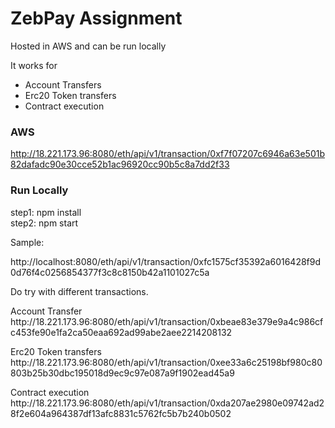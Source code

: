 <h1>ZebPay Assignment</h1>
Hosted in AWS and can be run locally

<br>

It works for
<ul>
<li>Account Transfers</li>
<li>Erc20 Token transfers</li>
<li>Contract execution</li>
</ul>

<h3>AWS</h3>


http://18.221.173.96:8080/eth/api/v1/transaction/0xf7f07207c6946a63e501b82dafadc90e30cce52b1ac96920cc90b5c8a7dd2f33


<h3>Run Locally</h3>

step1: npm install
<br>
step2: npm start

Sample:

http://localhost:8080/eth/api/v1/transaction/0xfc1575cf35392a6016428f9d0d76f4c0256854377f3c8c8150b42a1101027c5a


<p>Do try with different transactions.</p>

<p>
Account Transfer
<br>
http://18.221.173.96:8080/eth/api/v1/transaction/0xbeae83e379e9a4c986cfc453fe90e1fa2ca50eaa692ad99abe2aee2214208132
</p>

<p>
Erc20 Token transfers
<br>
http://18.221.173.96:8080/eth/api/v1/transaction/0xee33a6c25198bf980c80803b25b30dbc195018d9ec9c97e087a9f1902ead45a9
</p>

<p>
Contract execution
<br>
http://18.221.173.96:8080/eth/api/v1/transaction/0xda207ae2980e09742ad28f2e604a964387df13afc8831c5762fc5b7b240b0502
</p>
